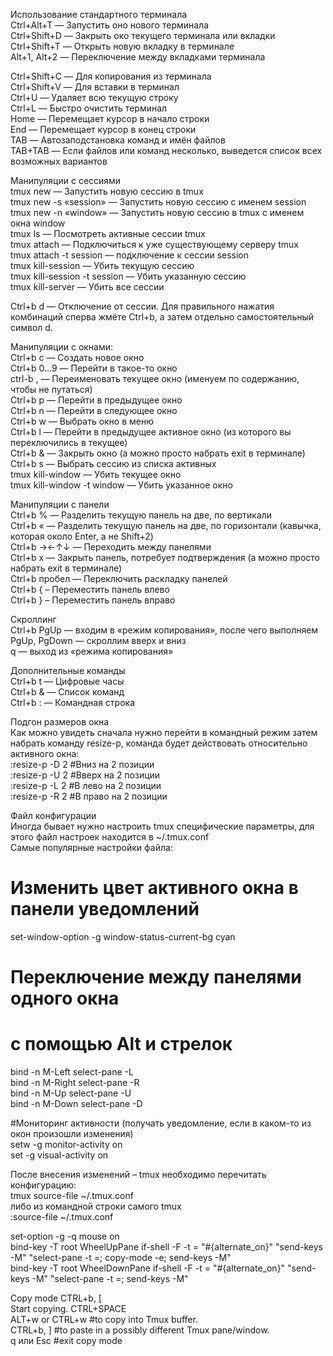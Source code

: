 Использование стандартного терминала  
Ctrl+Alt+T — Запустить оно нового терминала  
Ctrl+Shift+D — Закрыть око текущего терминала или вкладки  
Ctrl+Shift+T — Открыть новую вкладку в терминале  
Alt+1, Alt+2 — Переключение между вкладками терминала  
  
Ctrl+Shift+C — Для копирования из терминала  
Ctrl+Shift+V — Для вставки в терминал  
Ctrl+U — Удаляет всю текущую строку  
Ctrl+L — Быстро очистить терминал  
Home — Перемещает курсор в начало строки  
End — Перемещает курсор в конец строки  
TAB — Автозаподстановка команд и имён файлов  
TAB+TAB — Если файлов или команд несколько, выведется список всех возможных вариантов  
  
Манипуляции с сессиями  
tmux new — Запустить новую сессию в tmux  
tmux new -s «session» — Запустить новую сессию с именем session  
tmux new -n «window» — Запустить новую сессию в tmux с именем окна window  
tmux ls — Посмотреть активные сессии tmux  
tmux attach — Подключиться к уже существующему серверу tmux  
tmux attach -t session — подключение к сессии session  
tmux kill-session — Убить текущую сессию  
tmux kill-session -t session — Убить указанную сессию  
tmux kill-server — Убить все сессии  
  
Ctrl+b d — Отключение от сессии. Для правильного нажатия комбинаций сперва жмёте Ctrl+b, а затем отдельно самостоятельный символ d.  
  
Манипуляции с окнами:  
Ctrl+b c — Создать новое окно  
Ctrl+b 0…9 — Перейти в такое-то окно  
ctrl-b , — Переименовать текущее окно (именуем по содержанию, чтобы не путаться)  
Ctrl+b p — Перейти в предыдущее окно  
Ctrl+b n — Перейти в следующее окно  
Ctrl+b w — Выбрать окно в меню  
Ctrl+b l — Перейти в предыдущее активное окно (из которого вы переключились в текущее)  
Ctrl+b & — Закрыть окно (а можно просто набрать exit в терминале)  
Ctrl+b s — Выбрать сессию из списка активных  
tmux kill-window — Убить текущее окно  
tmux kill-window -t window — Убить указанное окно  
  
Манипуляции с панели  
Ctrl+b % — Разделить текущую панель на две, по вертикали  
Ctrl+b « — Разделить текущую панель на две, по горизонтали (кавычка, которая около Enter, а не Shift+2)  
Ctrl+b →←↑↓ — Переходить между панелями  
Ctrl+b x — Закрыть панель, потребует подтверждения (а можно просто набрать exit в терминале)  
Ctrl+b пробел — Переключить раскладку панелей  
Ctrl+b { – Переместить панель влево  
Ctrl+b } – Переместить панель вправо  
  
Скроллинг  
Ctrl+b PgUp — входим в «режим копирования», после чего выполняем  
PgUp, PgDown — скроллим вверх и вниз  
q — выход из «режима копирования»  
  
Дополнительные команды  
Ctrl+b t — Цифровые часы  
Ctrl+b & — Список команд  
Ctrl+b : — Командная строка  
  
Подгон размеров окна  
Как можно увидеть сначала нужно перейти в командный режим затем набрать команду resize-p, команда будет действовать относительно активного окна:  
:resize-p -D 2 #Вниз на 2 позиции  
:resize-p -U 2 #Вверх на 2 позиции  
:resize-p -L 2 #В лево на 2 позиции  
:resize-p -R 2 #В право на 2 позиции  
  
Файл конфигурации  
Иногда бывает нужно настроить tmux специфические параметры, для этого файл настроек находится в ~/.tmux.conf  
Самые популярные настройки файла:  
  
# Изменить цвет активного окна в панели уведомлений  
set-window-option -g window-status-current-bg cyan  
  
# Переключение между панелями одного окна  
# с помощью Alt и стрелок  
bind -n M-Left select-pane -L  
bind -n M-Right select-pane -R  
bind -n M-Up select-pane -U  
bind -n M-Down select-pane -D  
  
#Мониторинг активности (получать уведомление, если в каком-то из окон произошли изменения)  
setw -g monitor-activity on  
set -g visual-activity on  
  
После внесения изменений – tmux необходимо перечитать конфигурацию:  
tmux source-file ~/.tmux.conf  
либо из командной строки самого tmux  
:source-file ~/.tmux.conf  
  
set-option -g -q mouse on  
bind-key -T root WheelUpPane if-shell -F -t = "#{alternate_on}" "send-keys -M" "select-pane -t =; copy-mode -e; send-keys -M"  
bind-key -T root WheelDownPane if-shell -F -t = "#{alternate_on}" "send-keys -M" "select-pane -t =; send-keys -M"  
  
  
  
Copy mode CTRL+b, [  
Start copying. CTRL+SPACE  
ALT+w or CTRL+w #to copy into Tmux buffer.  
CTRL+b, ] #to paste in a possibly different Tmux pane/window.  
q или Esc #exit copy mode